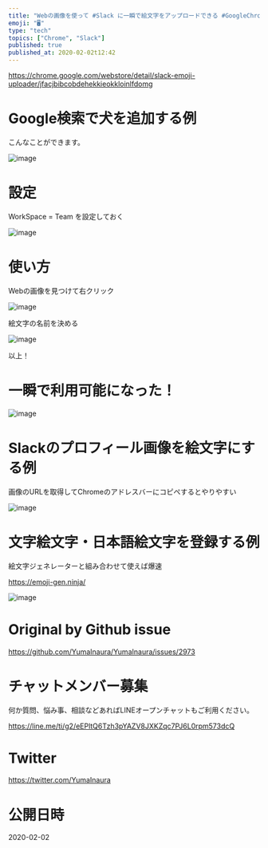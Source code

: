 ```yaml
---
title: "Webの画像を使って #Slack に一瞬で絵文字をアップロードできる #GoogleChrome 拡張はこれだ！"
emoji: "🖥"
type: "tech"
topics: ["Chrome", "Slack"]
published: true
published_at: 2020-02-02t12:42
---
```


https://chrome.google.com/webstore/detail/slack-emoji-uploader/jfacjbibcobdehekkieokkloinlfdomg

# Google検索で犬を追加する例

こんなことができます。

![image](https://user-images.githubusercontent.com/13635059/73585489-3e33c080-44e5-11ea-904d-463e780eb8fd.png)


# 設定

WorkSpace = Team を設定しておく

![image](https://user-images.githubusercontent.com/13635059/73585570-b39f9100-44e5-11ea-827a-7c3db46944a1.png)

# 使い方

Webの画像を見つけて右クリック

![image](https://user-images.githubusercontent.com/13635059/73585443-c9f91d00-44e4-11ea-96f9-d7e21d8f2c6a.png)

絵文字の名前を決める

![image](https://user-images.githubusercontent.com/13635059/73585480-29572d00-44e5-11ea-97bc-9eb0d31f61c4.png)

以上！

# 一瞬で利用可能になった！


![image](https://user-images.githubusercontent.com/13635059/73585474-12183f80-44e5-11ea-90cf-33fba691c885.png)

# Slackのプロフィール画像を絵文字にする例

画像のURLを取得してChromeのアドレスバーにコピペするとやりやすい

![image](https://user-images.githubusercontent.com/13635059/73585590-e21d6c00-44e5-11ea-8b07-d7e44c6dc074.png)

# 文字絵文字・日本語絵文字を登録する例

絵文字ジェネレーターと組み合わせて使えば爆速

https://emoji-gen.ninja/

![image](https://user-images.githubusercontent.com/13635059/73585631-6d96fd00-44e6-11ea-89c6-47e14cec5b03.png)


# Original by Github issue

https://github.com/YumaInaura/YumaInaura/issues/2973








<!-- Update From Qiita API -->

# チャットメンバー募集


何か質問、悩み事、相談などあればLINEオープンチャットもご利用ください。

https://line.me/ti/g2/eEPltQ6Tzh3pYAZV8JXKZqc7PJ6L0rpm573dcQ





# Twitter


https://twitter.com/YumaInaura


<!-- Update From Qiita API -->



# 公開日時

2020-02-02
